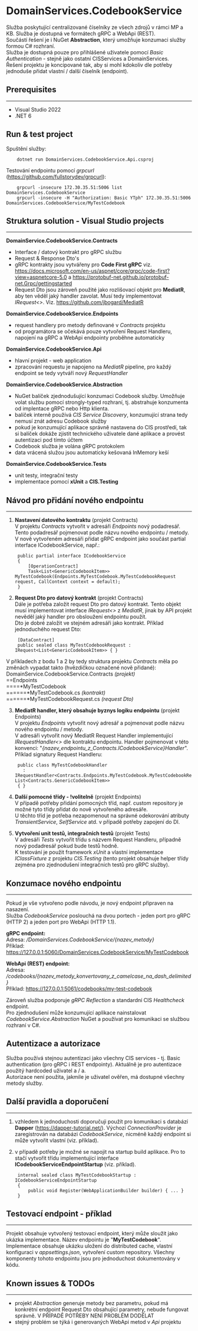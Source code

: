 

# DomainServices.CodebookService
Služba poskytující centralizované číselníky ze všech zdrojů v rámci MP a KB. Služba je dostupná ve formátech gRPC a WebApi (REST).  
Součástí řešení je i NuGet **Abstraction**, který umožňuje konzumaci služby formou C# rozhraní.  
Služba je dostupná pouze pro přihlášené uživatele pomocí *Basic Authentication* - stejně jako ostatní CISServices a DomainServices.  
Řešení projektu je koncipované tak, aby si mohl kdokoliv dle potřeby jednoduše přidat vlastní / další číselník (endpoint).

## Prerequisites
----
 - Visual Studio 2022
 - .NET 6

## Run & test project
Spuštění služby:

        dotnet run DomainServices.CodebookService.Api.csproj

Testování endpointu pomocí *grpcurl* (https://github.com/fullstorydev/grpcurl):

        grpcurl -insecure 172.30.35.51:5006 list DomainServices.CodebookService
        grpcurl -insecure -H "Authorization: Basic YTph" 172.30.35.51:5006 DomainServices.CodebookService/MyTestCodebook


## Struktura solution - Visual Studio projects
----  

**DomainService.CodebookService.Contracts**
 - Interface / datový kontrakt pro gRPC službu
 - Request & Response Dto's
 - gRPC kontrakty jsou vytvářeny pro **Code First gRPC** viz. https://docs.microsoft.com/en-us/aspnet/core/grpc/code-first?view=aspnetcore-5.0 a https://protobuf-net.github.io/protobuf-net.Grpc/gettingstarted
 - Request Dto jsou zároveň použité jako rozlišovací objekt pro **MediatR**, aby ten věděl jaký handler zavolat. Musí tedy implementovat *IRequest<>*. Viz. https://github.com/jbogard/MediatR

**DomainService.CodebookService.Endpoints**
- request handlery pro metody definované v *Contracts* projektu
- od programátora se očekává pouze vytvoření Request Handleru, napojení na gRPC a WebApi endpointy proběhne automaticky

**DomainService.CodebookService.Api**
 - hlavní projekt - web application
 - zpracování requestu je napojeno na *MediatR* pipeline, pro každý endpoint se tedy vytváří nový *RequestHandler*

**DomainService.CodebookService.Abstraction**
 - NuGet balíček zjednodušující konzumaci Codebook služby. Umožňuje volat službu pomocí strongly-typed rozhraní, tj. abstrahuje konzumenta od implentace gRPC nebo Http klienta.
 - balíček interně používá *CIS Service Discovery*, konzumující strana tedy nemusí znát adresu Codebook služby
 - pokud je konzumující aplikace správně nastavena do CIS prostředí, tak si balíček dokáže zjistit technického uživatele dané aplikace a provést autentizaci pod tímto účtem
 - Codebook služba je volána gRPC protokolem
 - data vrácená služou jsou automaticky kešovaná InMemory keší

**DomainService.CodebookService.Tests**
 - unit testy, integrační testy
 - implementace pomocí **xUnit** a **CIS.Testing**

## Návod pro přidání nového endpointu
----

1) **Nastavení datového kontraktu** (projekt Contracts)  
V projektu *Contracts* vytvořit v adresáři *Endpoints* nový podadresář. Tento podadresář pojmenovat podle názvu nového endpointu / metody.  
V nově vytvořeném adresáři přidat gRPC endpoint jako součást partial interface ICodebookService, např.:

        public partial interface ICodebookService
        {
            [OperationContract]
            Task<List<GenericCodebookItem>> MyTestCodebook(Endpoints.MyTestCodebook.MyTestCodebookRequest request, CallContext context = default);
        }

2) **Request Dto pro datový kontrakt** (projekt Contracts)  
Dále je potřeba založit request Dto pro datový kontrakt. Tento objekt musí implementovat interface *IRequest<>* z *MediatR*, jinak by API projekt nevěděl jaký handler pro obsloužení endpointu použít.  
Dto je dobré založit ve stejném adresáři jako kontrakt. Příklad jednoduchého request Dto:

        [DataContract]
        public sealed class MyTestCodebookRequest : IRequest<List<GenericCodebookItem>> { }
        
V příkladech z bodu 1 a 2 by tedy struktura projektu *Contracts* měla po změnách vypadat takto (hvězdičkou označené nově přidané):  
DomainService.CodebookService.Contracts *(projekt)*  
==Endpoints  
====*MyTestCodebook  
======*MyTestCodebook.cs *(kontrakt)*  
======*MyTestCodebookRequest.cs *(request Dto)*  

3) **MediatR handler, který obsahuje byznys logiku endpointu** (projekt Endpoints)  
V projektu *Endpoints* vytvořit nový adresář a pojmenovat podle názvu nového endpointu / metody.  
V adresáři vytvořit nový MediatR Request Handler implementující *IRequestHandler<>* dle kontraktu endpointu. Handler pojmenovat v této konvenci: "*{nazev_endpointu_z_Contracts.ICodebookService}Handler*".  
Příklad signatury Request Handleru:

        public class MyTestCodebookHandler
          : IRequestHandler<Contracts.Endpoints.MyTestCodebook.MyTestCodebookRequest, List<Contracts.GenericCodebookItem>>
        { }

4) **Další pomocné třídy - !volitelně** (projekt Endpoints)  
V případě potřeby přidání pomocných tříd, např. custom repository je možné tyto třídy přidat do nově vytvořeného adresáře.  
U těchto tříd je potřeba nezapomenout na správné odekorování atributy *TransientService*, *SelfService* atd. v případě potřeby zapojení do DI.

5) **Vytvoření unit testů, integračních testů** (projekt Tests)  
V adresáři *Tests* vytvořit třídu s názvem Request Handleru, případně nový podadresář pokud bude testů hodně.  
K testování je použit framework *xUnit* a vlastní implementace *IClassFixture* z projektu *CIS.Testing* (tento projekt obsahuje helper třídy zejména pro zjednodušení integračních testů pro gRPC služby).

## Konzumace nového endpointu
----
Pokud je vše vytvořeno podle návodu, je nový endpoint připraven na nasazení.   
Služba *CodebookService* poslouchá na dvou portech - jeden port pro gRPC (HTTP 2) a jeden port pro WebApi (HTTP 1.1).

**gRPC endpoint:**  
Adresa: */DomainServices.CodebookService/{nazev_metody}*  
Příklad: https://127.0.0.1:5060/DomainServices.CodebookService/MyTestCodebook

**WebApi (REST) endpoint:**  
Adresa: */codebooks/{nazev_metody_konvertovany_z_camelcase_na_dash_delimited}*  
Příklad: https://127.0.0.1:5061/codebooks/my-test-codebook

Zároveň služba podporuje *gRPC Reflection* a standardní CIS *Healthcheck* endpoint.  
Pro zjednodušení může konzumující aplikace nainstalovat *CodebookService.Abstraction* NuGet a používat pro komunikaci se službou rozhraní v C#.

## Autentizace a autorizace

Služba používá stejnou autentizaci jako všechny CIS services - tj. Basic authentication (pro gRPC i REST endpointy). Aktuálně je pro autentizace použitý hardcoded uživatel a / a.  
Autorizace není použita, jakmile je uživatel ověřen, má dostupné všechny metody služby.

## Další pravidla a doporučení
----
1)  vzhledem k jednoduchosti doporučuji použít pro komunikaci s databází **Dapper** (https://dapper-tutorial.net/). Výchozí *ConnectionProvider* je zaregistrován na databázi *CodebookService*, nicméně každý endpoint si může vytvořit vlastní (viz. příklad).
2) v případě potřeby je možné se napojit na startup build aplikace. Pro to stačí vytvořit třídu implementující interface **ICodebookServiceEndpointStartup** (viz. příklad).
            
        internal sealed class MyTestCodebookStartup : ICodebookServiceEndpointStartup
        {
			public void Register(WebApplicationBuilder builder) { ... }
        }

## Testovací endpoint - příklad
----
Projekt obsahuje vytvořený testovací endpoint, který může sloužit jako ukázka implementace. Název endpointu je "**MyTestCodebook**".  
Implementace obsahuje ukázku uložení do distributed cache, vlastní konfiguraci v *appsettings.json*, vytvoření custom repository. Všechny komponenty tohoto endpointu jsou pro jednoduchost dokumentovány v kódu.

## Known issues & TODOs
----
- projekt *Abstraction* generuje metody bez parametru, pokud má konkrétní endpoint Request Dto obsahující parametry, nebude fungovat správně. V PŘÍPADĚ POTŘEBY NENÍ PROBLÉM DODĚLAT
- stejný problém se týká i generovaných WebApi metod v *Api* projektu